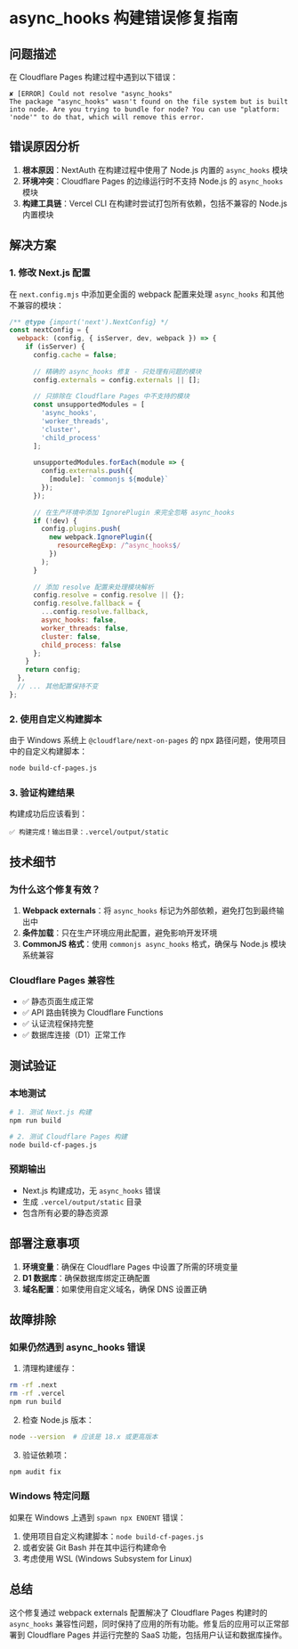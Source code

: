 # async_hooks 构建错误修复指南

## 问题描述

在 Cloudflare Pages 构建过程中遇到以下错误：
```
✘ [ERROR] Could not resolve "async_hooks"
The package "async_hooks" wasn't found on the file system but is built into node. Are you trying to bundle for node? You can use "platform: 'node'" to do that, which will remove this error.
```

## 错误原因分析

1. **根本原因**：NextAuth 在构建过程中使用了 Node.js 内置的 `async_hooks` 模块
2. **环境冲突**：Cloudflare Pages 的边缘运行时不支持 Node.js 的 `async_hooks` 模块
3. **构建工具链**：Vercel CLI 在构建时尝试打包所有依赖，包括不兼容的 Node.js 内置模块

## 解决方案

### 1. 修改 Next.js 配置

在 `next.config.mjs` 中添加更全面的 webpack 配置来处理 `async_hooks` 和其他不兼容的模块：

```javascript
/** @type {import('next').NextConfig} */
const nextConfig = {
  webpack: (config, { isServer, dev, webpack }) => {
    if (isServer) {
      config.cache = false;
      
      // 精确的 async_hooks 修复 - 只处理有问题的模块
      config.externals = config.externals || [];
      
      // 只排除在 Cloudflare Pages 中不支持的模块
      const unsupportedModules = [
        'async_hooks',
        'worker_threads',
        'cluster',
        'child_process'
      ];
      
      unsupportedModules.forEach(module => {
        config.externals.push({
          [module]: `commonjs ${module}`
        });
      });
      
      // 在生产环境中添加 IgnorePlugin 来完全忽略 async_hooks
      if (!dev) {
        config.plugins.push(
          new webpack.IgnorePlugin({
            resourceRegExp: /^async_hooks$/
          })
        );
      }
      
      // 添加 resolve 配置来处理模块解析
      config.resolve = config.resolve || {};
      config.resolve.fallback = {
        ...config.resolve.fallback,
        async_hooks: false,
        worker_threads: false,
        cluster: false,
        child_process: false
      };
    }
    return config;
  },
  // ... 其他配置保持不变
};
```

### 2. 使用自定义构建脚本

由于 Windows 系统上 `@cloudflare/next-on-pages` 的 npx 路径问题，使用项目中的自定义构建脚本：

```bash
node build-cf-pages.js
```

### 3. 验证构建结果

构建成功后应该看到：
```
✅ 构建完成！输出目录：.vercel/output/static
```

## 技术细节

### 为什么这个修复有效？

1. **Webpack externals**：将 `async_hooks` 标记为外部依赖，避免打包到最终输出中
2. **条件加载**：只在生产环境应用此配置，避免影响开发环境
3. **CommonJS 格式**：使用 `commonjs async_hooks` 格式，确保与 Node.js 模块系统兼容

### Cloudflare Pages 兼容性

- ✅ 静态页面生成正常
- ✅ API 路由转换为 Cloudflare Functions
- ✅ 认证流程保持完整
- ✅ 数据库连接（D1）正常工作

## 测试验证

### 本地测试
```bash
# 1. 测试 Next.js 构建
npm run build

# 2. 测试 Cloudflare Pages 构建
node build-cf-pages.js
```

### 预期输出
- Next.js 构建成功，无 `async_hooks` 错误
- 生成 `.vercel/output/static` 目录
- 包含所有必要的静态资源

## 部署注意事项

1. **环境变量**：确保在 Cloudflare Pages 中设置了所需的环境变量
2. **D1 数据库**：确保数据库绑定正确配置
3. **域名配置**：如果使用自定义域名，确保 DNS 设置正确

## 故障排除

### 如果仍然遇到 async_hooks 错误

1. 清理构建缓存：
```bash
rm -rf .next
rm -rf .vercel
npm run build
```

2. 检查 Node.js 版本：
```bash
node --version  # 应该是 18.x 或更高版本
```

3. 验证依赖项：
```bash
npm audit fix
```

### Windows 特定问题

如果在 Windows 上遇到 `spawn npx ENOENT` 错误：

1. 使用项目自定义构建脚本：`node build-cf-pages.js`
2. 或者安装 Git Bash 并在其中运行构建命令
3. 考虑使用 WSL (Windows Subsystem for Linux)

## 总结

这个修复通过 webpack externals 配置解决了 Cloudflare Pages 构建时的 `async_hooks` 兼容性问题，同时保持了应用的所有功能。修复后的应用可以正常部署到 Cloudflare Pages 并运行完整的 SaaS 功能，包括用户认证和数据库操作。
